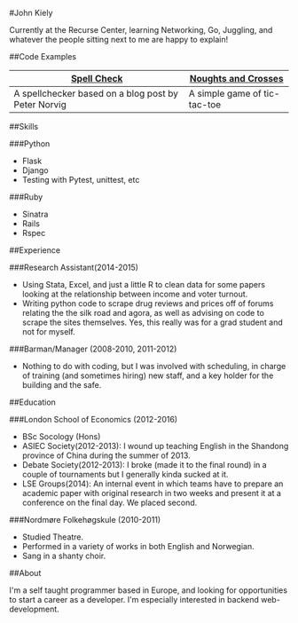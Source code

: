 #John Kiely

Currently at the Recurse Center, learning Networking, Go, Juggling, and whatever the people sitting next to me are happy to explain!

##Code Examples

[Spell Check](https://github.com/JKiely/spell-checker)|[Noughts and Crosses](https://github.com/JKiely/noughts-crosses)
---|---
A spellchecker based on a blog post by Peter Norvig|A simple game of tic-tac-toe



##Skills

###Python
- Flask
- Django
- Testing with Pytest, unittest, etc

###Ruby
- Sinatra
- Rails
- Rspec

##Experience

###Research Assistant(2014-2015)
- Using Stata, Excel, and just a little R to clean data for some papers looking at the relationship between income and voter turnout.                
- Writing python code to scrape drug reviews and prices off of forums relating the the silk road and agora, as well as advising on code to scrape the sites themselves. Yes, this really was for a grad student and not for myself.

###Barman/Manager (2008-2010, 2011-2012)
- Nothing to do with coding, but I was involved with scheduling, in charge of training (and sometimes hiring) new staff, and a key holder for the building and the safe.               


##Education

###London School of Economics (2012-2016)
- BSc Socology (Hons)
- ASIEC Society(2012-2013): I wound up teaching English in the Shandong province of China during the summer of 2013.
- Debate Society(2012-2013): I broke (made it to the final round) in a couple of tournaments but I generally kinda sucked at it.
- LSE Groups(2014): An internal event in which teams have to prepare an academic paper with original research in two weeks and present it at a conference on the final day. We placed second.

###Nordmøre Folkehøgskule (2010-2011)
- Studied Theatre.
- Performed in a variety of works in both English and Norwegian.
- Sang in a shanty choir.

        
##About
        
I'm a self taught programmer based in Europe, and looking for opportunities to start a career as a developer. I'm especially interested in backend web-development. 

